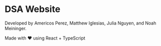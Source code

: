 # DSA Website

Developed by Americos Perez, Matthew Iglesias, Julia Nguyen, and Noah Meininger.

Made with ♥ using React + TypeScript

